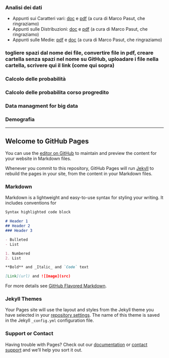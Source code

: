 ### Analisi dei dati
- Appunti sui Caratteri vari: [doc](https://ottarub98.github.io/YouActuary/Analisi_dei_dati/Caratteri_vari.doc) e [pdf](https://ottarub98.github.io/YouActuary/Analisi_dei_dati/Caratteri_vari.pdf) (a cura di Marco Pasut, che ringraziamo)
- Appunti sulle Distribuzioni: [doc](https://ottarub98.github.io/YouActuary/Analisi_dei_dati/Distribuzioni2.doc) e [pdf](https://ottarub98.github.io/YouActuary/Analisi_dei_dati/Distribuzioni2.pdf) (a cura di Marco Pasut, che ringraziamo)
- Appunti sulle Medie: [pdf](https://ottarub98.github.io/YouActuary/Analisi_dei_dati/Medie3.pdf) e [doc](https://ottarub98.github.io/YouActuary/Analisi_dei_dati/Medie3.doc) (a cura di Marco Pasut, che ringraziamo)

### togliere spazi dal nome dei file, convertire file in pdf, creare cartella senza spazi nel nome su GitHub, uploadare i file nella cartella, scrivere qui il link (come qui sopra)
### Calcolo delle probabilità
### Calcolo delle probabilita corso progredito
### Data managment for big data
### Demografia

--------------------------------------
## Welcome to GitHub Pages

You can use the [editor on GitHub](https://github.com/ottarub98/YouActuary/edit/master/README.md) to maintain and preview the content for your website in Markdown files.

Whenever you commit to this repository, GitHub Pages will run [Jekyll](https://jekyllrb.com/) to rebuild the pages in your site, from the content in your Markdown files.

### Markdown

Markdown is a lightweight and easy-to-use syntax for styling your writing. It includes conventions for

```markdown
Syntax highlighted code block

# Header 1
## Header 2
### Header 3

- Bulleted
- List

1. Numbered
2. List

**Bold** and _Italic_ and `Code` text

[Link](url) and ![Image](src)
```

For more details see [GitHub Flavored Markdown](https://guides.github.com/features/mastering-markdown/).

### Jekyll Themes

Your Pages site will use the layout and styles from the Jekyll theme you have selected in your [repository settings](https://github.com/ottarub98/YouActuary/settings). The name of this theme is saved in the Jekyll `_config.yml` configuration file.

### Support or Contact

Having trouble with Pages? Check out our [documentation](https://help.github.com/categories/github-pages-basics/) or [contact support](https://github.com/contact) and we’ll help you sort it out.
